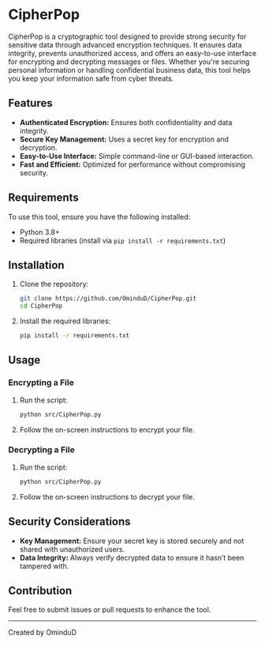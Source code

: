 # CipherPop

CipherPop is a cryptographic tool designed to provide strong security for sensitive data through advanced encryption techniques. It ensures data integrity, prevents unauthorized access, and offers an easy-to-use interface for encrypting and decrypting messages or files. Whether you're securing personal information or handling confidential business data, this tool helps you keep your information safe from cyber threats.

## Features

- **Authenticated Encryption:** Ensures both confidentiality and data integrity.
- **Secure Key Management:** Uses a secret key for encryption and decryption.
- **Easy-to-Use Interface:** Simple command-line or GUI-based interaction.
- **Fast and Efficient:** Optimized for performance without compromising security.

## Requirements

To use this tool, ensure you have the following installed:

- Python 3.8+
- Required libraries (install via `pip install -r requirements.txt`)

## Installation

1. Clone the repository:

    ```bash
    git clone https://github.com/OminduD/CipherPop.git
    cd CipherPop
    ```

2. Install the required libraries:

    ```bash
    pip install -r requirements.txt
    ```

## Usage

### Encrypting a File

1. Run the script:

    ```bash
    python src/CipherPop.py
    ```

2. Follow the on-screen instructions to encrypt your file.

### Decrypting a File

1. Run the script:

    ```bash
    python src/CipherPop.py
    ```

2. Follow the on-screen instructions to decrypt your file.

## Security Considerations

- **Key Management:** Ensure your secret key is stored securely and not shared with unauthorized users.
- **Data Integrity:** Always verify decrypted data to ensure it hasn’t been tampered with.

## Contribution

Feel free to submit issues or pull requests to enhance the tool.

---

Created by OminduD
